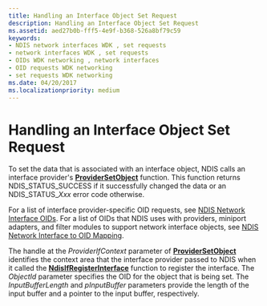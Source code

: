 ```yaml
---
title: Handling an Interface Object Set Request
description: Handling an Interface Object Set Request
ms.assetid: aed27b0b-fff5-4e9f-b368-526a8bf79c59
keywords:
- NDIS network interfaces WDK , set requests
- network interfaces WDK , set requests
- OIDs WDK networking , network interfaces
- OID requests WDK networking
- set requests WDK networking
ms.date: 04/20/2017
ms.localizationpriority: medium
---
```


# Handling an Interface Object Set Request


To set the data that is associated with an interface object, NDIS calls an interface provider's [**ProviderSetObject**](https://docs.microsoft.com/windows-hardware/drivers/ddi/content/ndis/nc-ndis-if_set_object) function. This function returns NDIS\_STATUS\_SUCCESS if it successfully changed the data or an NDIS\_STATUS\_*Xxx* error code otherwise.

For a list of interface provider-specific OID requests, see [NDIS Network Interface OIDs](https://docs.microsoft.com/windows-hardware/drivers/network/ndis-network-interface-oids). For a list of OIDs that NDIS uses with providers, miniport adapters, and filter modules to support network interface objects, see [NDIS Network Interface to OID Mapping](mapping-of-ndis-network-interfaces-to-ndis-oids.md).

The handle at the *ProviderIfContext* parameter of [**ProviderSetObject**](https://docs.microsoft.com/windows-hardware/drivers/ddi/content/ndis/nc-ndis-if_set_object) identifies the context area that the interface provider passed to NDIS when it called the [**NdisIfRegisterInterface**](https://docs.microsoft.com/windows-hardware/drivers/ddi/content/ndis/nf-ndis-ndisifregisterinterface) function to register the interface. The *ObjectId* parameter specifies the OID for the object that is being set. The *InputBufferLength* and *pInputBuffer* parameters provide the length of the input buffer and a pointer to the input buffer, respectively.

 

 






